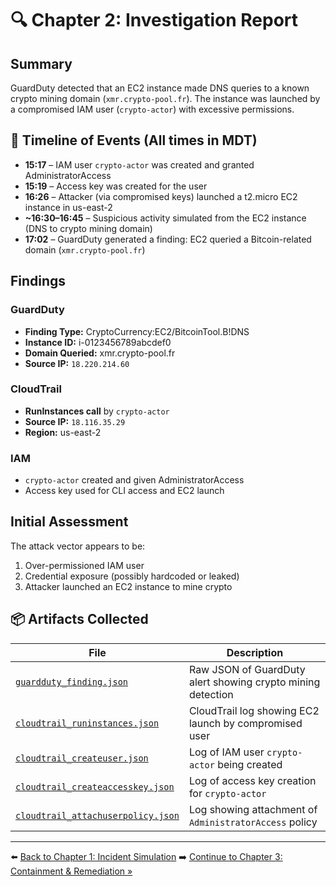 # 🔍 Chapter 2: Investigation Report

## Summary
GuardDuty detected that an EC2 instance made DNS queries to a known crypto mining domain (`xmr.crypto-pool.fr`). The instance was launched by a compromised IAM user (`crypto-actor`) with excessive permissions.

## 📆 Timeline of Events (All times in MDT)
- **15:17** – IAM user `crypto-actor` was created and granted AdministratorAccess
- **15:19** – Access key was created for the user
- **16:26** – Attacker (via compromised keys) launched a t2.micro EC2 instance in us-east-2
- **~16:30–16:45** – Suspicious activity simulated from the EC2 instance (DNS to crypto mining domain)
- **17:02** – GuardDuty generated a finding: EC2 queried a Bitcoin-related domain (`xmr.crypto-pool.fr`)

## Findings

### GuardDuty
- **Finding Type:** CryptoCurrency:EC2/BitcoinTool.B!DNS
- **Instance ID:** i-0123456789abcdef0
- **Domain Queried:** xmr.crypto-pool.fr
- **Source IP:** `18.220.214.60`

### CloudTrail
- **RunInstances call** by `crypto-actor`
- **Source IP:** `18.116.35.29`
- **Region:** us-east-2

### IAM
- `crypto-actor` created and given AdministratorAccess
- Access key used for CLI access and EC2 launch

## Initial Assessment
The attack vector appears to be:
1. Over-permissioned IAM user
2. Credential exposure (possibly hardcoded or leaked)
3. Attacker launched an EC2 instance to mine crypto

## 📦 Artifacts Collected

| File | Description |
|------|-------------|
| [`guardduty_finding.json`](https://github.com/ChadVanHalen/Tech-Portfolio/blob/main/projects/Cloud%20Incident%20Response%20Lab/artifacts/Crytpocurrency%20GuardDuty%20Finding.json) | Raw JSON of GuardDuty alert showing crypto mining detection |
| [`cloudtrail_runinstances.json`](https://github.com/ChadVanHalen/Tech-Portfolio/blob/main/projects/Cloud%20Incident%20Response%20Lab/artifacts/CloudTrail%20RunInstance%20Event.json) | CloudTrail log showing EC2 launch by compromised user |
| [`cloudtrail_createuser.json`](https://github.com/ChadVanHalen/Tech-Portfolio/blob/main/projects/Cloud%20Incident%20Response%20Lab/artifacts/CreateUser%20Log.json) | Log of IAM user `crypto-actor` being created |
| [`cloudtrail_createaccesskey.json`](https://github.com/ChadVanHalen/Tech-Portfolio/blob/main/projects/Cloud%20Incident%20Response%20Lab/artifacts/Create%20Access%20Key%20Log.json) | Log of access key creation for `crypto-actor` |
| [`cloudtrail_attachuserpolicy.json`](https://github.com/ChadVanHalen/Tech-Portfolio/blob/main/projects/Cloud%20Incident%20Response%20Lab/artifacts/AttachUserPolicy%20Log.json) | Log showing attachment of `AdministratorAccess` policy |

---

⬅️ [Back to Chapter 1: Incident Simulation](./1-Incident_Simulation.md)
➡️ [Continue to Chapter 3: Containment & Remediation »](./3-Containment_and_Remediation.md)
